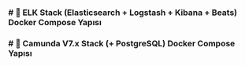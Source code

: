 ### # 🚀 ELK Stack (Elasticsearch + Logstash + Kibana + Beats) Docker Compose Yapısı

### # 🚀 Camunda V7.x Stack (+ PostgreSQL) Docker Compose Yapısı
